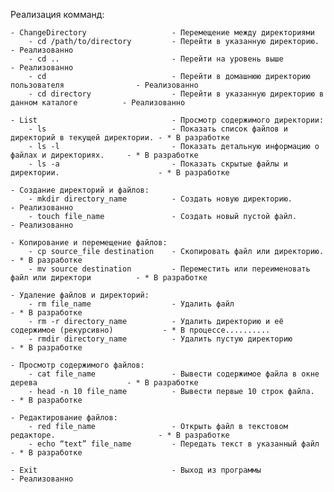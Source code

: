 ﻿Реализация комманд:

	- ChangeDirectory					- Перемещение между директориями
		- cd /path/to/directory			- Перейти в указанную директорию.							- Реализованно
		- cd ..							- Перейти на уровень выше									- Реализованно
		- cd							- Перейти в домашнюю директорию пользователя				- Реализованно
		- cd directory					- Перейти в указанную директорию в данном каталоге			- Реализованно
		
	- List								- Просмотр содержимого директории:
		- ls							- Показать список файлов и директорий в текущей директории.	- * В разработке
		- ls -l							- Показать детальную информацию о файлах и директориях.		- * В разработке
		- ls -a							- Показать скрытые файлы и директории.						- * В разработке

	- Создание директорий и файлов:
		- mkdir directory_name			- Создать новую директорию.									- Реализованно
		- touch file_name				- Создать новый пустой файл.								- Реализованно

	- Копирование и перемещение файлов:
		- cp source_file destination	- Скопировать файл или директорию.							- * В разработке
		- mv source destination			- Переместить или переименовать файл или директори			- * В разработке
	
	- Удаление файлов и директорий:
		- rm file_name					- Удалить файл												- * В разработке
		- rm -r directory_name			- Удалить директорию и её содержимое (рекурсивно)			- * В процессе..........
		- rmdir directory_name			- Удалить пустую директорию									- * В разработке

	- Просмотр содержимого файлов:
		- cat file_name					- Вывести содержимое файла в окне дерева					- * В разработке
		- head -n 10 file_name			- Вывести первые 10 строк файла.							- * В разработке

	- Редактирование файлов:
		- red file_name					- Открыть файл в текстовом редакторе.						- * В разработке
		- echo “text” file_name			- Передать текст в указанный файл							- * В разработке

	- Exit								- Выход из программы										- Реализованно

